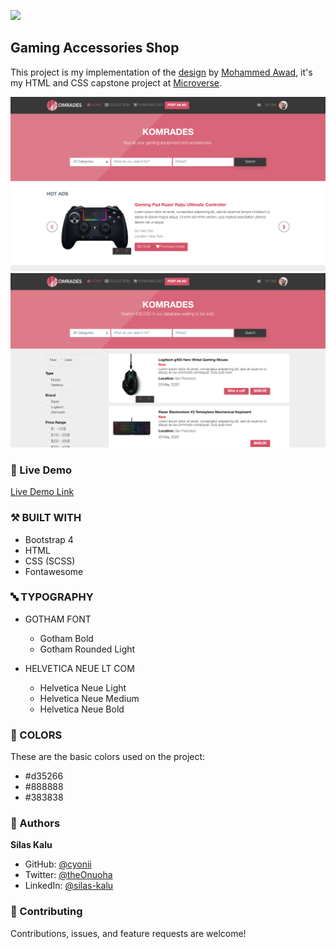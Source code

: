 ![](https://img.shields.io/badge/Microverse-blueviolet)

## Gaming Accessories Shop
This project is my implementation of the [design](https://www.behance.net/gallery/24796463/ZATTIX) by [Mohammed Awad](https://www.behance.net/M_Awad), it's my HTML and CSS capstone project at [Microverse](https://github.com/microverseinc).

![screenshot](assets/images/screenshots/screenshot-homepage.png)
![screenshot](assets/images/screenshots/screenshot-search-page.png)

### 🔗 Live Demo
[Live Demo Link](https://rawcdn.githack.com/cyonii/gaming-accessories-shop/8f5b1be0973279537a8e0d67484f89f2b0e5192d/index.html)

### ⚒️ BUILT WITH
- Bootstrap 4
- HTML
- CSS (SCSS)
- Fontawesome

### 🔤 TYPOGRAPHY
- GOTHAM FONT
  - Gotham Bold
  - Gotham Rounded Light

- HELVETICA NEUE LT COM
  - Helvetica Neue Light
  - Helvetica Neue Medium
  - Helvetica Neue Bold

### 🎨 COLORS
  These are the basic colors used on the project:
  - \#d35266
  - \#888888
  - \#383838

### 👤 Authors
   **Silas Kalu**

  - GitHub: [@cyonii ](https://github.com/cyonii )
  - Twitter: [@theOnuoha](https://twitter.com/theOnuoha)
  - LinkedIn: [@silas-kalu](https://www.linkedin.com/in/silas-kalu-2a9a13199/ )

### 🤝 Contributing
Contributions, issues, and feature requests are welcome!

